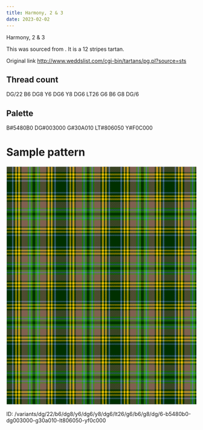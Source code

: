 ```yaml
---
title: Harmony, 2 & 3
date: 2023-02-02
---
```

Harmony, 2 & 3

This was sourced from <no value>.  It is a 12 stripes tartan.

Original link http://www.weddslist.com/cgi-bin/tartans/pg.pl?source=sts

## Thread count
DG/22 B6 DG8 Y6 DG6 Y8 DG6 LT26 G6 B6 G8 DG/6

## Palette
B#5480B0 DG#003000 G#30A010 LT#806050 Y#F0C000

# Sample pattern

![Tartan detail](tartan.png "DG/22 B6 DG8 Y6 DG6 Y8 DG6 LT26 G6 B6 G8 DG/6 tartan")

ID: /variants/dg/22/b6/dg8/y6/dg6/y8/dg6/lt26/g6/b6/g8/dg/6-b5480b0-dg003000-g30a010-lt806050-yf0c000